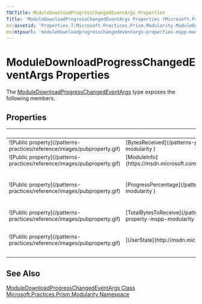 ```yaml
---
TOCTitle: ModuleDownloadProgressChangedEventArgs Properties
Title: 'ModuleDownloadProgressChangedEventArgs Properties (Microsoft.Practices.Prism.Modularity)'
ms:assetid: 'Properties.T:Microsoft.Practices.Prism.Modularity.ModuleDownloadProgressChangedEventArgs'
ms:mtpsurl: 'moduledownloadprogresschangedeventargs-properties-mspp-modularity.md'
---
```



# ModuleDownloadProgressChangedEventArgs Properties

The [ModuleDownloadProgressChangedEventArgs](/patterns-practices/reference/moduledownloadprogresschangedeventargs-class-mspp-modularity) type exposes the following members.

## Properties


<table>

<thead>
<tr class="header">
<th> </th>
<th>Name</th>
<th>Description</th>
</tr>
</thead>
<tbody>
<tr class="odd">
<td>![Public property](/patterns-practices/reference/images/pubproperty.gif)</td>
<td>[BytesReceived](/patterns-practices/reference/moduledownloadprogresschangedeventargs-bytesreceived-property-mspp-modularity
)</td>
<td><div class="summary">
Gets the bytes received.
</div></td>
</tr>
<tr class="even">
<td>![Public property](/patterns-practices/reference/images/pubproperty.gif)</td>
<td>[ModuleInfo](https://msdn.microsoft.com/library/microsoft.practices.prism.modularity.moduledownloadprogresschangedeventargs.moduleinfo)</td>
<td><div class="summary">
Getsthe module info.
</div></td>
</tr>
<tr class="odd">
<td>![Public property](/patterns-practices/reference/images/pubproperty.gif)</td>
<td>[ProgressPercentage](/patterns-practices/reference/moduledownloadprogresschangedeventargs-moduleinfo-property-mspp-modularity
)</td>
<td><div class="summary">
Gets the asynchronous task progress percentage.
</div>
(Inherited from [ProgressChangedEventArgs](http://msdn.microsoft.com/en-us/library/0tat795f).)</td>
</tr>
<tr class="even">
<td>![Public property](/patterns-practices/reference/images/pubproperty.gif)</td>
<td>[TotalBytesToReceive](/patterns-practices/reference/moduledownloadprogresschangedeventargs-totalbytestoreceive-property-mspp-modularity
)</td>
<td><div class="summary">
Gets the total bytes to receive.
</div></td>
</tr>
<tr class="odd">
<td>![Public property](/patterns-practices/reference/images/pubproperty.gif)</td>
<td>[UserState](http://msdn.microsoft.com/en-us/library/w2bh9809)</td>
<td><div class="summary">
Gets a unique user state.
</div>
(Inherited from [ProgressChangedEventArgs](http://msdn.microsoft.com/en-us/library/0tat795f).)</td>
</tr>
</tbody>
</table>

## See Also

[ModuleDownloadProgressChangedEventArgs Class](/patterns-practices/reference/moduledownloadprogresschangedeventargs-class-mspp-modularity)<br/>
[Microsoft.Practices.Prism.Modularity Namespace](/patterns-practices/reference/mspp-modularity-namespace)<br/>